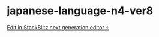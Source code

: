 # japanese-language-n4-ver8

[Edit in StackBlitz next generation editor ⚡️](https://stackblitz.com/~/github.com/hama117/japanese-language-n4-ver8)
